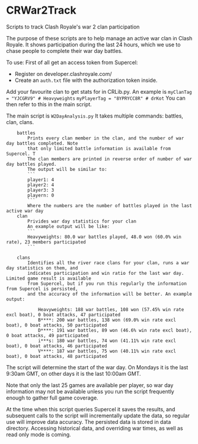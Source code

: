 # CRWar2Track
Scripts to track Clash Royale's war 2 clan participation

The purpose of these scripts are to help manage an active war clan in Clash Royale.
It shows participation during the last 24 hours, which we use to chase people to complete
their war day battles. 


To use:
First of all get an access token from Supercel:
* Register on developer.clashroyale.com/
* Create an `auth.txt` file with the authorization token inside.



Add your favourite clan to get stats for in CRLib.py. An example is 
`myClanTag = "YJCGRV9" # Heavyweights`
`myPlayerTag = "8YPRYCC8R" # drKot`
You can then refer to this in the main script.

The main script is `W2DayAnalysis.py`
It takes multiple commands: battles, clan, clans. 


        battles
            Prints every clan member in the clan, and the number of war day battles completed. Note
            that only limited battle information is available from Supercel. T
            The clan members are printed in reverse order of number of war day battles played.
            The output will be similar to:
            ```
            player1: 4
            player2: 4
            player3: 3
            playern: 0
            ```
            Where the numbers are the number of battles played in the last active war day 
        clan
            Privides war day statistics for your clan
            An example output will be like:
            ```
            Heavyweights: 80.0 war battles played, 48.0 won (60.0% win rate), 23 members participated
            ```

        clans
            Identifies all the river race clans for your clan, runs a war day statistics on them, and 
            indicates participation and win ratio for the last war day. Limited game result is available 
            from Supercel, but if you run this regularly the information from Supercel is persisted, 
            and the accuracy of the information will be better. An example output:
            
                Heavyweights: 188 war battles, 108 won (57.45% win rate excl boat), 0 boat attacks, 47 participated
                B****: 200 war battles, 138 won (69.0% win rate excl boat), 0 boat attacks, 50 participated
                D****: 191 war battles, 89 won (46.6% win rate excl boat), 0 boat attacks, 49 participated
                i***s: 180 war battles, 74 won (41.11% win rate excl boat), 0 boat attacks, 46 participated
                V****: 187 war battles, 75 won (40.11% win rate excl boat), 0 boat attacks, 48 participated



The script will determine the start of the war day. On Mondays it is the last 9:30am GMT,
on other days it is the last 10:00am GMT. 

Note that only the last 25 games are available per player, so war day information may not be
available unless you run the script frequently enough to gather full game coverage.

At the time when this script queries Supercel it saves the results, and subsequent calls to the script 
will incrementally update the data, so regular use will improve data accuracy. The persisted data is 
stored in data directory. Accessing historical data, and overriding war times, as well as read only mode
is coming.


